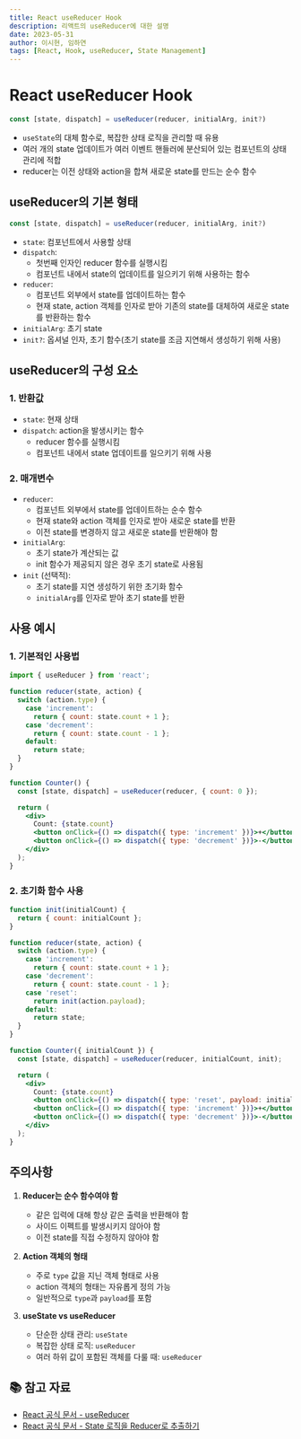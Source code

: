 ```yaml
---
title: React useReducer Hook
description: 리액트의 useReducer에 대한 설명
date: 2023-05-31
author: 이시현, 임하연
tags: [React, Hook, useReducer, State Management]
---
```


# React useReducer Hook

```jsx
const [state, dispatch] = useReducer(reducer, initialArg, init?)
```

- `useState`의 대체 함수로, 복잡한 상태 로직을 관리할 때 유용
- 여러 개의 state 업데이트가 여러 이벤트 핸들러에 분산되어 있는 컴포넌트의 상태 관리에 적합
- reducer는 이전 상태와 action을 합쳐 새로운 state를 만드는 순수 함수

## useReducer의 기본 형태

```jsx
const [state, dispatch] = useReducer(reducer, initialArg, init?)
```

- `state`: 컴포넌트에서 사용할 상태
- `dispatch`:
  - 첫번째 인자인 reducer 함수를 실행시킴
  - 컴포넌트 내에서 state의 업데이트를 일으키기 위해 사용하는 함수
- `reducer`:
  - 컴포넌트 외부에서 state를 업데이트하는 함수
  - 현재 state, action 객체를 인자로 받아 기존의 state를 대체하여 새로운 state를 반환하는 함수
- `initialArg`: 초기 state
- `init?`: 옵셔널 인자, 초기 함수(초기 state를 조금 지연해서 생성하기 위해 사용)

## useReducer의 구성 요소

### 1. 반환값

- `state`: 현재 상태
- `dispatch`: action을 발생시키는 함수
  - reducer 함수를 실행시킴
  - 컴포넌트 내에서 state 업데이트를 일으키기 위해 사용

### 2. 매개변수

- `reducer`:
  - 컴포넌트 외부에서 state를 업데이트하는 순수 함수
  - 현재 state와 action 객체를 인자로 받아 새로운 state를 반환
  - 이전 state를 변경하지 않고 새로운 state를 반환해야 함
- `initialArg`:
  - 초기 state가 계산되는 값
  - init 함수가 제공되지 않은 경우 초기 state로 사용됨
- `init` (선택적):
  - 초기 state를 지연 생성하기 위한 초기화 함수
  - `initialArg`를 인자로 받아 초기 state를 반환

## 사용 예시

### 1. 기본적인 사용법

```jsx
import { useReducer } from 'react';

function reducer(state, action) {
  switch (action.type) {
    case 'increment':
      return { count: state.count + 1 };
    case 'decrement':
      return { count: state.count - 1 };
    default:
      return state;
  }
}

function Counter() {
  const [state, dispatch] = useReducer(reducer, { count: 0 });

  return (
    <div>
      Count: {state.count}
      <button onClick={() => dispatch({ type: 'increment' })}>+</button>
      <button onClick={() => dispatch({ type: 'decrement' })}>-</button>
    </div>
  );
}
```

### 2. 초기화 함수 사용

```jsx
function init(initialCount) {
  return { count: initialCount };
}

function reducer(state, action) {
  switch (action.type) {
    case 'increment':
      return { count: state.count + 1 };
    case 'decrement':
      return { count: state.count - 1 };
    case 'reset':
      return init(action.payload);
    default:
      return state;
  }
}

function Counter({ initialCount }) {
  const [state, dispatch] = useReducer(reducer, initialCount, init);

  return (
    <div>
      Count: {state.count}
      <button onClick={() => dispatch({ type: 'reset', payload: initialCount })}>Reset</button>
      <button onClick={() => dispatch({ type: 'increment' })}>+</button>
      <button onClick={() => dispatch({ type: 'decrement' })}>-</button>
    </div>
  );
}
```

## 주의사항

1. **Reducer는 순수 함수여야 함**

   - 같은 입력에 대해 항상 같은 출력을 반환해야 함
   - 사이드 이펙트를 발생시키지 않아야 함
   - 이전 state를 직접 수정하지 않아야 함

2. **Action 객체의 형태**

   - 주로 `type` 값을 지닌 객체 형태로 사용
   - action 객체의 형태는 자유롭게 정의 가능
   - 일반적으로 `type`과 `payload`를 포함

3. **useState vs useReducer**
   - 단순한 상태 관리: `useState`
   - 복잡한 상태 로직: `useReducer`
   - 여러 하위 값이 포함된 객체를 다룰 때: `useReducer`

## 📚 참고 자료

- [React 공식 문서 - useReducer](https://react.dev/reference/react/useReducer)
- [React 공식 문서 - State 로직을 Reducer로 추출하기](https://react.dev/learn/extracting-state-logic-into-a-reducer)
